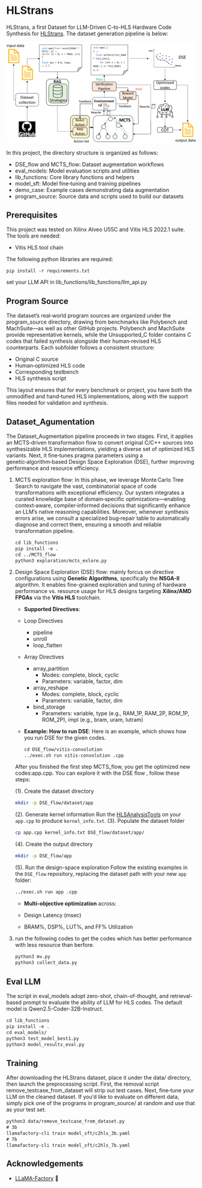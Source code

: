 # HLStrans

HLStrans, a first Dataset for LLM-Driven C-to-HLS Hardware Code Synthesis for [HLStrans](https://huggingface.co/datasets/qingyun777yes/HLStrans). The dataset generation pipeline is below:

![](./data/datagen.png)

In this project, the directory structure is organized as follows:

   * DSE_flow and MCTS_flow: Dataset augmentation workflows
   * eval_models: Model evaluation scripts and utilities
   * lib_functions: Core library functions and helpers
   * model_sft: Model fine‑tuning and training pipelines
   * demo_case: Example cases demonstrating data augmentation
   * program_source: Source data and scripts used to build our datasets
## Prerequisites

This project was tested on Xilinx Alveo U55C and Vitis HLS 2022.1 suite. The tools are needed: 

* Vitis HLS tool chain

The following python libraries are required: 
   ```shell
   pip install -r requirements.txt
   ```

set your LLM API in lib_functions/lib_functions/llm_api.py

## Program Source

The dataset’s real‑world program sources are organized under the program_source directory, drawing from benchmarks like Polybench and MachSuite—as well as other GitHub projects. Polybench and MachSuite provide representative kernels, while the Unsupported_C folder contains C codes that failed synthesis alongside their human‑revised HLS counterparts. Each subfolder follows a consistent structure:

* Original C source
* Human‑optimized HLS code
* Corresponding testbench
* HLS synthesis script

This layout ensures that for every benchmark or project, you have both the unmodified and hand‑tuned HLS implementations, along with the support files needed for validation and synthesis.

## Dataset_Agumentation
The Dataset_Augmentation pipeline proceeds in two stages. First, it applies an MCTS‑driven transformation flow to convert original C/C++ sources into synthesizable HLS implementations, yielding a diverse set of optimized HLS variants. Next, it fine‑tunes pragma parameters using a genetic‑algorithm‑based Design Space Exploration (DSE), further improving performance and resource efficiency. 

1. MCTS exploration flow: In this phase, we leverage Monte Carlo Tree Search to navigate the vast, combinatorial space of code transformations with exceptional efficiency. Our system integrates a curated knowledge base of domain‑specific optimizations—enabling context‑aware, compiler‑informed decisions that significantly enhance an LLM’s native reasoning capabilities. Moreover, whenever synthesis errors arise, we consult a specialized bug‑repair table to automatically diagnose and correct them, ensuring a smooth and reliable transformation pipeline. 

   ```shell
   cd lib_functions
   pip install -e .
   cd ../MCTS_flow
   python3 exploration/mcts_exlore.py
   ```
2. Design Space Exploration (DSE) flow: mainly forcus on directive configurations using **Genetic Algorithms**, specifically the **NSGA-II** algorithm. It enables fine-grained exploration and tuning of hardware performance vs. resource usage for HLS designs targeting **Xilinx/AMD FPGAs** via the **Vitis HLS** toolchain. 

   * **Supported Directives**:
   * Loop Directives
      * pipeline
      * unroll
      * loop_flatten

   * Array Directives
      * array_partition
         * Modes: complete, block, cyclic
         * Parameters: variable, factor, dim
      * array_reshape
         * Modes: complete, block, cyclic
         * Parameters: variable, factor, dim
      * bind_storage
         * Parameters: variable, type (e.g., RAM_1P, RAM_2P, ROM_1P, ROM_2P), impl (e.g., bram, uram, lutram)

   * **Example: How to run DSE**:
   Here is an example, which shows how you run DSE for the given codes. 
      ```shell
      cd DSE_flow/vitis-convolution
      ../exec.sh run vitis-convolution .cpp
      ```
   After you finished the first step MCTS_flow, you get the optimized new codes:app.cpp. You can explore it with the DSE flow , follow these steps:

   (1). Create the dataset directory
      ```bash
      mkdir -p DSE_flow/dataset/app
      ```
   (2). Generate kernel information
   Run the [HLSAnalysisTools](https://github.com/aferikoglou/HLSAnalysisTools) on your `app.cpp` to produce `kernel_info.txt`.
   (3). Populate the dataset folder
      ```bash
      cp app.cpp kernel_info.txt DSE_flow/dataset/app/
      ```
   (4). Create the output directory
      ```bash
      mkdir -p DSE_flow/app
      ```
   (5). Run the design-space exploration
   Follow the existing examples in the `DSE_flow` repository, replacing the dataset path with your new `app` folder:
      ```bash
      ../exec.sh run app .cpp
      ```
   * **Multi-objective optimization** across:

   * Design Latency (msec)
   * BRAM%, DSP%, LUT%, and FF% Utilization

3. run the following codes to get the codes which has better performance with less resource than berfore.  
      ```bash
      python3 mv.py
      python3 collect_data.py
      ```
## Eval LLM
The script in eval_models adopt zero-shot, chain-of-thought, and retrieval-based prompt to evaluate the ability of LLM for HLS codes. The default model is Qwen2.5-Coder-32B-Instruct. 
   ```shell
   cd lib_functions
   pip install -e .
   cd eval_models/
   python3 test_model_best1.py
   python3 model_results_eval.py
   ```

## Training

After downloading the HLStrans dataset, place it under the data/ directory, then launch the preprocessing script. First, the removal script remove_testcase_from_dataset will strip out test cases. Next, fine‑tune your LLM on the cleaned dataset. If you’d like to evaluate on different data, simply pick one of the programs in program_source/ at random and use that as your test set.

```shell
python3 data/remove_testcase_from_dataset.py
# 3b
llamafactory-cli train model_sft/c2hls_3b.yaml
# 7b
llamafactory-cli train model_sft/c2hls_7b.yaml
```

## Acknowledgements
- [LLaMA-Factory](https://github.com/hiyouga/LLaMA-Factory) 🔗
